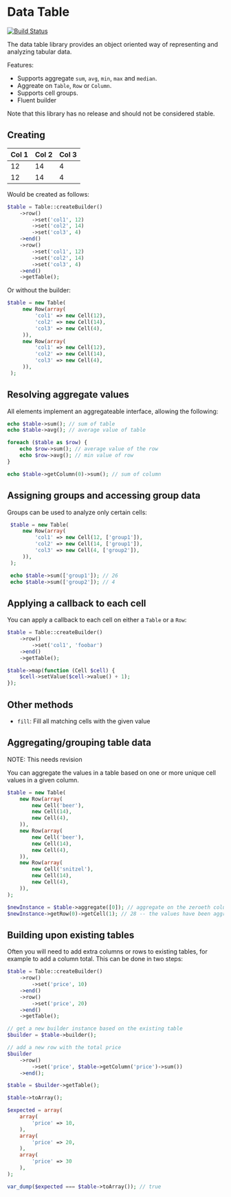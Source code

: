 Data Table
==========

[![Build Status](https://travis-ci.org/dantleech/data-table.svg?branch=master)](https://travis-ci.org/dantleech/data-table)

The data table library provides an object oriented way of representing and analyzing tabular data.

Features:

- Supports aggregate `sum`, `avg`, `min`, `max` and `median`.
- Aggreate on `Table`, `Row` or `Column`.
- Supports cell groups.
- Fluent builder

Note that this library has no release and should not be considered stable.

Creating
--------

Col 1 | Col 2 | Col 3
----- | ----- | -----
12    | 14    | 4
12    | 14    | 4

Would be created as follows:

````php
$table = Table::createBuilder()
    ->row()
        ->set('col1', 12)
        ->set('col2', 14)
        ->set('col3', 4)
    ->end()
    ->row()
        ->set('col1', 12)
        ->set('col2', 14)
        ->set('col3', 4)
    ->end()
    ->getTable();
````

Or without the builder:

````php
$table = new Table(
     new Row(array(
         'col1' => new Cell(12),
         'col2' => new Cell(14),
         'col3' => new Cell(4),
     )),
     new Row(array(
         'col1' => new Cell(12),
         'col2' => new Cell(14),
         'col3' => new Cell(4),
     )),
 );
````

Resolving aggregate values
--------------------------

All elements implement an aggregateable interface, allowing the following:

````php
echo $table->sum(); // sum of table
echo $table->avg(); // average value of table

foreach ($table as $row) {
    echo $row->sum(); // average value of the row
    echo $row->avg(); // min value of row
}

echo $table->getColumn(0)->sum(); // sum of column
````

Assigning groups and accessing group data
-----------------------------------------

Groups can be used to analyze only certain cells:

````php
 $table = new Table(
     new Row(array(
         'col1' => new Cell(12, ['group1']),
         'col2' => new Cell(14, ['group1']),
         'col3' => new Cell(4, ['group2']),
     )),
 );

 echo $table->sum(['group1']); // 26
 echo $table->sum(['group2']); // 4
````

Applying a callback to each cell
--------------------------------

You can apply a callback to each cell on either a `Table` or a `Row`:

````php
$table = Table::createBuilder()
    ->row()
        ->set('col1', 'foobar')
    ->end()
    ->getTable();

$table->map(function (Cell $cell) {
    $cell->setValue($cell->value() + 1);
});
````

Other methods
-------------

- `fill`: Fill all matching cells with the given value

Aggregating/grouping table data
-------------------------------

NOTE: This needs revision

You can aggregate the values in a table based on one or more unique cell
values in a given column.

````php
$table = new Table(
    new Row(array(
        new Cell('beer'),
        new Cell(14),
        new Cell(4),
    )),
    new Row(array(
        new Cell('beer'),
        new Cell(14),
        new Cell(4),
    )),
    new Row(array(
        new Cell('snitzel'),
        new Cell(14),
        new Cell(4),
    )),
);

$newInstance = $table->aggregate([0]); // aggregate on the zeroeth column
$newInstance->getRow(0)->getCell(1); // 28 -- the values have been aggregated
````

Building upon existing tables
-----------------------------

Often you will need to add extra columns or rows to existing tables, for
example to add a column total. This can be done in two steps:

````php
$table = Table::createBuilder()
    ->row()
        ->set('price', 10)
    ->end()
    ->row()
        ->set('price', 20)
    ->end()
    ->getTable();

// get a new builder instance based on the existing table
$builder = $table->builder();

// add a new row with the total price
$builder
    ->row()
        ->set('price', $table->getColumn('price')->sum())
    ->end();

$table = $builder->getTable();

$table->toArray(); 

$expected = array(
    array(
        'price' => 10,
    ),
    array(
        'price' => 20,
    ),
    array(
        'price' => 30
    ),
);

var_dump($expected === $table->toArray()); // true
````
